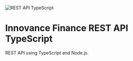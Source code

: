 ![REST API TypeScript](https://i.imgur.com/DUVg8Sf.jpg)
# Innovance Finance REST API TypeScript
REST API using TypeScript and Node.js.
